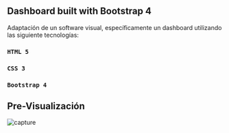 ## Dashboard built with Bootstrap 4

Adaptación de un software visual, específicamente un dashboard utilizando las siguiente tecnologías:

### `HTML 5`
### `CSS 3`
### `Bootstrap 4`

## Pre-Visualización

![capture](https://user-images.githubusercontent.com/55358669/80931677-07d63d80-8d81-11ea-8bd8-44689eac6b97.jpg)